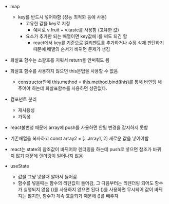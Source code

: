 - map

  - key를 반드시 넣어야함 (성능 최적화 등에 사용)
    - 고유한 값을 key로 지정
      - 예시로 v.fruit + v.taste를 사용함 (고유한 값)
    - 요소가 추가만 되는 배열이면 key값에 i를 써도 되긴 함
      - react에서 key를 기준으로 엘리멘트를 추가하거나 수정 삭제 판단하기 때문에 배열의 순서가 바뀌면 문제가 생김

- 화살표 함수는 소괄호를 지워서 return을 안써줘도 됨
- 화살표 함수를 사용하지 않으면 this문법을 사용할 수 없음

  - constructor안에 this.method = this.method.bind(this)를 통해 바인딩 해주어야 하는데 화살표함수를 사용하면 상관없다.

- 컴포넌트 분리

  - 재사용성
  - 가독성

- react불변성 때문에 array에 push를 사용하면 안됨 변경을 감지하지 못함
- 기존배열을 복사하고 const array2 = [...array1, 2] 새로운 값을 넣어야함
- react는 state의 참조값이 바뀌어야 렌더링을 하는데 push로 넣으면 참조가 바뀌지 않기 때문에 렌더링이 일어나지 않음

- useState
  - 값을 그냥 넣을때 알아서 들어감
  - 함수를 넣을때는 함수의 리턴값이 들어감, 그 다음부터는 리렌더링 되어도 함수가 실행되지 않음 ()를 사용하지 않으면 된다 ()를 사용하면 무시되어 값이 바뀌지는 않지만, 함수가 계속 호출되기 때문에 ()를 빼주자
